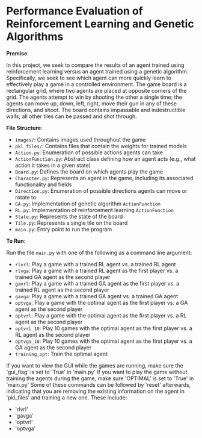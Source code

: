 # Performance Evaluation of Reinforcement Learning and Genetic Algorithms

__Premise__:

In this project, we seek to compare the results of an agent trained using reinforcement learning versus an agent trained using a genetic algorithm. Specifically, we seek to see which agent can more quickly learn to effectively play a game in a controlled environment. The game board is a rectangular grid, where two agents are placed at opposite corners of the grid. The agents attempt to win by shooting the other a single time; the agents can move up, down, left, right, move their gun in any of these directions, and shoot. The board contains impassable and indestructible walls; all other tiles can be passed and shot through.

__File Structure__:

* `images/`: Contains images used throughout the game
* `pkl_files/`: Contains files that contain the weights for trained models
* `Action.py`: Enumeration of possible actions agents can take
* `ActionFunction.py`: Abstract class defining how an agent acts (e.g., what action it takes in a given state)
* `Board.py`: Defines the board on which agents play the game
* `Character.py`: Represents an agent in the game, including its associated functionality and fields
* `Direction.py`: Enumeration of possible directions agents can move or rotate to
* `GA.py`: Implementation of genetic algorithm `ActionFunction`
* `RL.py`: Implementation of reinforcement learning `ActionFunction`
* `State.py`: Represents the state of the board
* `Tile.py`: Represents a single tile on the board
* `main.py`: Entry point to run the program

__To Run__:

Run the file `main.py` with one of the following as a command line argument:

* `rlvrl`: Play a game with a trained RL agent vs. a trained RL agent
* `rlvga`: Play a game with a trained RL agent as the first player vs. a trained GA agent as the second player
* `gavrl`: Play a game with a trained GA agent as the first player vs. a trained RL agent as the second player
* `gavga`: Play a game with a trained GA agent vs. a trained GA agent
* `optvga`: Play a game with the optimal agent as the first player vs. a GA agent as the second player
* `optvrl`: Play a game with the optimal agent as the first player vs. a RL agent as the second player
* `optvrl_10`: Play 10 games with the optimal agent as the first player vs. a RL agent as the second player
* `optvga_10`: Play 10 games with the optimal agent as the first player vs. a GA agent as the second player
* `training_opt`: Train the optimal agent

If you want to view the GUI while the games are running, make sure the 'gui_flag' is set to 'True' in 'main.py'
If you want to play the game without training the agents during the game, make sure 'OPTIMAL' is set to 'True' in 'main.py'
Some of these commands can be followed by 'reset' afterwards, indicating that you are removing the existing information on the agent in 'pkl_files' and training a new one. These include:

* 'rlvrl'
* 'gavga'
* 'optvrl'
* 'optvga'

